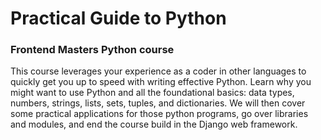 
# Practical Guide to Python

### Frontend Masters Python course

This course leverages your experience as a coder in other languages to quickly get you up to speed with writing effective Python. 
Learn why you might want to use Python and all the foundational basics: data types, numbers, strings, lists, sets, tuples, and dictionaries. 
We will then cover some practical applications for those python programs, go over libraries and modules, and end the course build in the Django web framework.